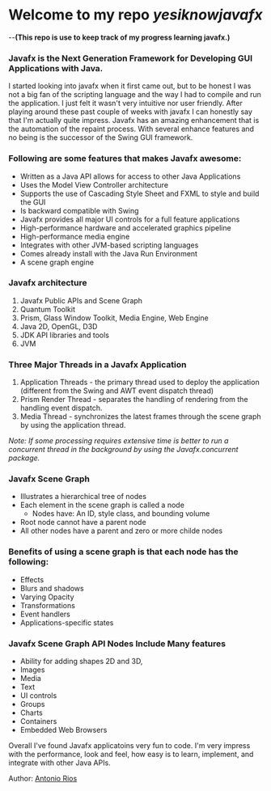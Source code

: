 # Welcome to my repo _yesiknowjavafx_
--**(This repo is use to keep track of my progress learning javafx.)**

### **Javafx is the Next Generation Framework for Developing GUI Applications with Java**.  
 I started looking into javafx when it first came out, but to be honest I was not a big fan of the scripting language and the way I had to compile and run the application. I just felt it wasn't very intuitive nor user friendly. After playing around these past couple of weeks with javafx I can honestly say that I'm actually quite impress. Javafx has an amazing enhancement that is the automation of the repaint process. With several enhance features and no being   is the successor of the Swing GUI framework.

### Following are some features that makes Javafx awesome:
 * Written as a Java API allows for access to other Java Applications
 * Uses the Model View Controller architecture
 * Supports the use of Cascading Style Sheet and FXML to style and build the GUI
 * Is backward compatible with Swing
 * Javafx provides all major UI controls for a full feature applications
 * High-performance hardware and accelerated graphics pipeline
 * High-performance media engine
 * Integrates with other JVM-based scripting languages
 * Comes already install with the Java Run Environment
 * A scene graph engine

### Javafx architecture
 1. Javafx Public APIs and Scene Graph  
 2. Quantum Toolkit
 3. Prism, Glass Window Toolkit, Media Engine, Web Engine
 4. Java 2D, OpenGL, D3D
 5. JDK API libraries and tools
 6. JVM

### Three Major Threads in a Javafx Application
1. Application Threads - the primary thread used to deploy the application (different from the Swing and AWT event dispatch thread)
2. Prism Render Thread - separates the handling of rendering from the handling event dispatch.
3. Media Thread - synchronizes the latest frames through the scene graph by using the application thread.

_Note: If some processing requires extensive time is better to run a concurrent thread in the background by using the Javafx.concurrent package._

### Javafx Scene Graph
* Illustrates a hierarchical tree of nodes
* Each element in the scene graph is called a node
  * Nodes have: An ID, style class, and bounding volume
* Root node cannot have a parent node
* All other nodes have a parent and zero or more childe nodes

### Benefits of using a scene graph is that each node has the following:
* Effects
* Blurs and shadows
* Varying Opacity
* Transformations
* Event handlers
* Applications-specific states

### Javafx Scene Graph API Nodes Include Many features
* Ability for adding shapes 2D and 3D,
* Images
* Media
* Text
* UI controls
* Groups
* Charts
* Containers
* Embedded Web Browsers

Overall I've found Javafx applicatoins very fun to code. I'm very impress with the performance, look and feel, how easy is to learn, implement, and integrate with other Java APIs.

Author: [Antonio Rios](www.linkedin.com/in/antonioriosjr)
